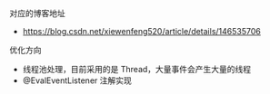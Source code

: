 对应的博客地址
* https://blog.csdn.net/xiewenfeng520/article/details/146535706

优化方向
* 线程池处理，目前采用的是 Thread，大量事件会产生大量的线程
* @EvalEventListener 注解实现
